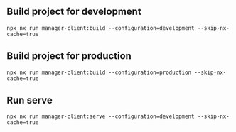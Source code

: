 ## Build project for development
```
npx nx run manager-client:build --configuration=development --skip-nx-cache=true
```

## Build project for production
```
npx nx run manager-client:build --configuration=production --skip-nx-cache=true
```

## Run serve
```
npx nx run manager-client:serve --configuration=development --skip-nx-cache=true
```

